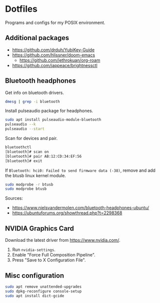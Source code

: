 # Dotfiles

Programs and configs for my POSIX environment.

## Additional packages

* <https://github.com/drduh/YubiKey-Guide>
* <https://github.com/hlissner/doom-emacs>
  * <https://github.com/jethrokuan/org-roam>
* <https://github.com/jappeace/brightnessctl>

## Bluetooth headphones

Get info on bluetooth drivers.

```bash
dmesg | grep -i bluetooth
```

Install pulseaudio package for headphones.

```bash
sudo apt install pulseaudio-module-bluetooth
pulseaudio --k
pulseaudio --start
```

Scan for devices and pair.

```bash
bluetoothctl
[bluetooth]# scan on
[bluetooth]# pair AB:12:CD:34:EF:56
[bluetooth]# exit
```

If `Bluetooth: hci0: Failed to send firmware data (-38)`, remove and add the
btusb linux kernel module.

```bash
sudo modprobe -r btusb
sudo modprobe btusb
```

Sources:
- <https://www.nielsvandermolen.com/bluetooth-headphones-ubuntu/>
- <https://ubuntuforums.org/showthread.php?t=2298368>

## NVIDIA Graphics Card

Download the latest driver from <https://www.nvidia.com/>.

1. Run `nvidia-settings`.
2. Enable "Force Full Composition Pipeline".
3. Press "Save to X Configuration File".

## Misc configuration

```bash
sudo apt remove unattended-upgrades
sudo dpkg-reconfigure console-setup
sudo apt install dict-gcide
```
